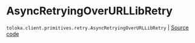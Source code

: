 # AsyncRetryingOverURLLibRetry
`toloka.client.primitives.retry.AsyncRetryingOverURLLibRetry` | [Source code](https://github.com/Toloka/toloka-kit/blob/v1.2.0.post1/src/client/primitives/retry.py#L328)

